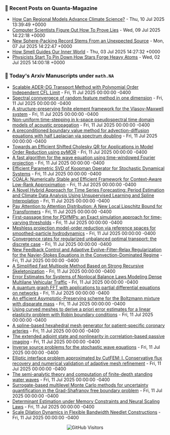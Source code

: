 ### 📝 Recent Posts on Quanta-Magazine
<!-- quanta starts -->
* <a href="https://www.quantamagazine.org/how-can-regional-models-advance-climate-science-20250710/">How Can Regional Models Advance Climate Science?</a> - Thu, 10 Jul 2025 13:39:49 +0000
* <a href="https://www.quantamagazine.org/computer-scientists-figure-out-how-to-prove-lies-20250709/">Computer Scientists Figure Out How To Prove Lies</a> - Wed, 09 Jul 2025 14:22:18 +0000
* <a href="https://www.quantamagazine.org/new-sphere-packing-record-stems-from-an-unexpected-source-20250707/">New Sphere-Packing Record Stems From an Unexpected Source</a> - Mon, 07 Jul 2025 14:22:47 +0000
* <a href="https://www.quantamagazine.org/how-smell-guides-our-inner-world-20250703/">How Smell Guides Our Inner World</a> - Thu, 03 Jul 2025 14:27:32 +0000
* <a href="https://www.quantamagazine.org/physicists-start-to-pin-down-how-stars-forge-heavy-atoms-20250702/">Physicists Start To Pin Down How Stars Forge Heavy Atoms</a> - Wed, 02 Jul 2025 14:00:18 +0000
<!-- quanta ends -->


### 📝 Today's Arxiv Manuscripts under ``math.NA``
<!-- arxiv-math-na starts -->
* <a href="https://arxiv.org/abs/2507.07304">Scalable ADER-DG Transport Method with Polynomial Order Independent CFL Limit</a> - Fri, 11 Jul 2025 00:00:00 -0400
* <a href="https://arxiv.org/abs/2507.07371">Spectral connvergece of random feature method in one dimension</a> - Fri, 11 Jul 2025 00:00:00 -0400
* <a href="https://arxiv.org/abs/2507.07607">A structure-preserving finite element framework for the Vlasov-Maxwell system</a> - Fri, 11 Jul 2025 00:00:00 -0400
* <a href="https://arxiv.org/abs/2507.07635">Non-uniform time-stepping in k-space pseudospectral time domain models of acoustic propagation</a> - Fri, 11 Jul 2025 00:00:00 -0400
* <a href="https://arxiv.org/abs/2507.07717">A preconditioned boundary value method for advection-diffusion equations with half Laplacian via spectrum doubling</a> - Fri, 11 Jul 2025 00:00:00 -0400
* <a href="https://arxiv.org/abs/2507.07788">Towards an Efficient Shifted Cholesky QR for Applications in Model Order Reduction using pyMOR</a> - Fri, 11 Jul 2025 00:00:00 -0400
* <a href="https://arxiv.org/abs/2507.07823">A fast algorithm for the wave equation using time-windowed Fourier projection</a> - Fri, 11 Jul 2025 00:00:00 -0400
* <a href="https://arxiv.org/abs/2507.07222">Efficient Parametric SVD of Koopman Operator for Stochastic Dynamical Systems</a> - Fri, 11 Jul 2025 00:00:00 -0400
* <a href="https://arxiv.org/abs/2507.07580">COALA: Numerically Stable and Efficient Framework for Context-Aware Low-Rank Approximation</a> - Fri, 11 Jul 2025 00:00:00 -0400
* <a href="https://arxiv.org/abs/2507.07652">A Novel Hybrid Approach for Time Series Forecasting: Period Estimation and Climate Data Analysis Using Unsupervised Learning and Spline Interpolation</a> - Fri, 11 Jul 2025 00:00:00 -0400
* <a href="https://arxiv.org/abs/2507.07814">Pay Attention to Attention Distribution: A New Local Lipschitz Bound for Transformers</a> - Fri, 11 Jul 2025 00:00:00 -0400
* <a href="https://arxiv.org/abs/2507.07822">First-passage time for PDifMPs: an Exact simulation approach for time-varying thresholds</a> - Fri, 11 Jul 2025 00:00:00 -0400
* <a href="https://arxiv.org/abs/2507.07830">Meshless projection model-order reduction via reference spaces for smoothed-particle hydrodynamics</a> - Fri, 11 Jul 2025 00:00:00 -0400
* <a href="https://arxiv.org/abs/2507.07917">Convergence rates for regularized unbalanced optimal transport: the discrete case</a> - Fri, 11 Jul 2025 00:00:00 -0400
* <a href="https://arxiv.org/abs/2307.00675">New Feedback Control and Adaptive Evolve-Filter-Relax Regularization for the Navier-Stokes Equations in the Convection-Dominated Regime</a> - Fri, 11 Jul 2025 00:00:00 -0400
* <a href="https://arxiv.org/abs/2310.16668">A Simplified Fast Multipole Method Based on Strong Recursive Skeletonization</a> - Fri, 11 Jul 2025 00:00:00 -0400
* <a href="https://arxiv.org/abs/2312.16928">Error Estimates for Systems of Nonlocal Balance Laws Modeling Dense Multilane Vehicular Traffic</a> - Fri, 11 Jul 2025 00:00:00 -0400
* <a href="https://arxiv.org/abs/2410.19969">A quantum graph FFT with applications to partial differential equations on networks</a> - Fri, 11 Jul 2025 00:00:00 -0400
* <a href="https://arxiv.org/abs/2411.13240">An efficient Asymptotic-Preserving scheme for the Boltzmann mixture with disparate mass</a> - Fri, 11 Jul 2025 00:00:00 -0400
* <a href="https://arxiv.org/abs/2501.07914">Using curved meshes to derive a priori error estimates for a linear elasticity problem with Robin boundary conditions</a> - Fri, 11 Jul 2025 00:00:00 -0400
* <a href="https://arxiv.org/abs/2501.12965">A spline-based hexahedral mesh generator for patient-specific coronary arteries</a> - Fri, 11 Jul 2025 00:00:00 -0400
* <a href="https://arxiv.org/abs/2504.16797">The extended adjoint state and nonlinearity in correlation-based passive imaging</a> - Fri, 11 Jul 2025 00:00:00 -0400
* <a href="https://arxiv.org/abs/2507.01789">Inverse source problems for the stochastic wave equations</a> - Fri, 11 Jul 2025 00:00:00 -0400
* <a href="https://arxiv.org/abs/2507.03492">Elliptic interface problem approximated by CutFEM: I. Conservative flux recovery and numerical validation of adaptive mesh refinement</a> - Fri, 11 Jul 2025 00:00:00 -0400
* <a href="https://arxiv.org/abs/2401.00844">The semi-analytic theory and computation of finite-depth standing water waves</a> - Fri, 11 Jul 2025 00:00:00 -0400
* <a href="https://arxiv.org/abs/2501.08482">Surrogate-based multilevel Monte Carlo methods for uncertainty quantification in the Grad-Shafranov free boundary problem</a> - Fri, 11 Jul 2025 00:00:00 -0400
* <a href="https://arxiv.org/abs/2503.04424">Determinant Estimation under Memory Constraints and Neural Scaling Laws</a> - Fri, 11 Jul 2025 00:00:00 -0400
* <a href="https://arxiv.org/abs/2507.05075">Scale Dilation Dynamics in Flexible Bandwidth Needlet Constructions</a> - Fri, 11 Jul 2025 00:00:00 -0400
<!-- arxiv-math-na ends -->

<div align="center">
  
![GitHub Visitors](https://api.visitorbadge.io/api/visitors?path=https%3A%2F%2Fgithub.com%2Flowrank&label=profile%20views&labelColor=%231e1e2e&countColor=%23cba6f7)



</div>
